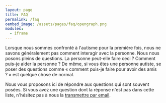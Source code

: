 ```yaml
---
layout: page
title: FAQ
permalink: /faq
oembed_image: /assets/pages/faq/opengraph.png
modules:
  - iframe
---
```


Lorsque nous sommes confronté à l'autisme pour la première fois, nous ne savons généralement pas comment interagir avec la personne. Nous nous posons pleins de questions. La personne peut-elle faire ceci&nbsp;? Comment puis-je aider la personne&nbsp;?
De même, si vous êtes une personne autiste, se poser des questions comme «&nbsp;comment puis-je faire pour avoir des amis ?&nbsp;» est quelque chose de normal.

Nous vous proposons ici de répondre aux questions qui sont souvent posées.
Si vous avez une question dont la réponse n'est pas dans cette liste, n'hésitez pas à nous la [transmettre par email](/a-propos#nous-contacter).

<div class="center">
 <amp-iframe width="800" height="600" sandbox="allow-scripts allow-top-navigation" src="{{ site.url }}/html/faq.html" scrolling="no">
  <amp-img layout="fill" src="{{ site.amp_img_cache_url }}/html/faq.png" placeholder></amp-img>
 </amp-iframe>
</div>



